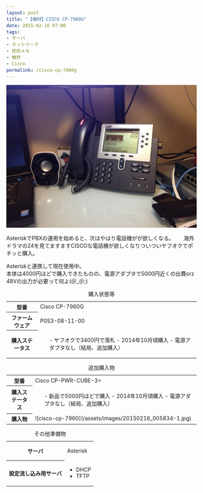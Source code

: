 ```yaml
---
layout: post
title: "【機材】CISCO CP-7960G"
date: 2015-02-16 07:00
tags:
- サーバ
- ネットワーク
- 技術メモ
- 機材
- Cisco
permalink: /cisco-cp-7960g
---
```


![cisco-cp-7960](/assets/images/IMG_0207-1.jpg)


AsteriskでPBXの運用を始めると、次はやはり電話機がが欲しくなる。　　
海外ドラマの24を見てますますCISCOな電話機が欲しくなりついついヤフオクでポチッと購入。

Asteriskと連携して現在使用中。  
本体は4000円ほどで購入できたものの、電源アダプタで5000円近くの出費orz  
48Vの出力が必要って何よ(＠\_＠;)

<table id="plan"><caption>購入状態等</caption>
<tbody>
<tr>
<th>型番</th>
<td>Cisco CP-7960G</td>
</tr>
<tr>
<th>ファームウェア</th>
<td>P0S3-08-11-00</td>
</tr>
<tr>
<th>購入ステータス</th>
<td>
<ul style="float: left; text-align: left;">
- ヤフオクで3400円で落札
- 2014年10月頃購入
- 電源アダプタなし（結局、追加購入）

</td>
</tr>
</tbody>
</table>

<table id="plan"><caption>追加購入物</caption>
<tbody>
<tr>
<th>型番</th>
<td>Cisco CP-PWR-CUBE-3=</td>
</tr>
<tr>
<th>購入ステータス</th>
<td>
<ul style="float: left; text-align: left;">
- 新品で5000円ほどで購入
- 2014年10月頃購入
- 電源アダプタなし（結局、追加購入）

</td>
</tr>
<tr>
<th>購入物</th>
<td>
![cisco-cp-7960](/assets/images/20150216_005834-1.jpg)
</td>
</tr>
</tbody>
</table>

<table id="plan"><caption>その他準備物</caption>
<tbody>
<tr>
<th>サーバ</th>
<td>

 Asterisk

</td>
</tr>
<tr>
<th>設定流し込み用サーバ</th>
<td>

- DHCP  
- TFTP

</td>
</tr>
</tbody>
</table>
